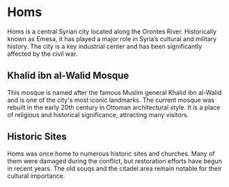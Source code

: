 # Homs

Homs is a central Syrian city located along the Orontes River. Historically known as Emesa, it has played a major role in Syria’s cultural and military history. The city is a key industrial center and has been significantly affected by the civil war.

## Khalid ibn al-Walid Mosque

This mosque is named after the famous Muslim general Khalid ibn al-Walid and is one of the city's most iconic landmarks. The current mosque was rebuilt in the early 20th century in Ottoman architectural style. It is a place of religious and historical significance, attracting many visitors.

## Historic Sites

Homs was once home to numerous historic sites and churches. Many of them were damaged during the conflict, but restoration efforts have begun in recent years. The old souqs and the citadel area remain notable for their cultural importance.
